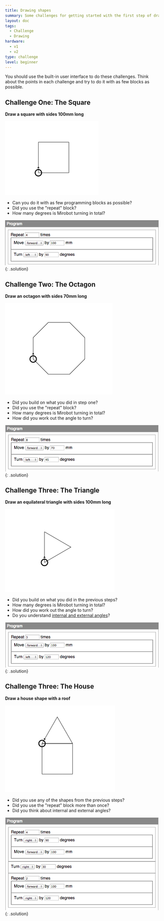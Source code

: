 ```yaml
---
title: Drawing shapes
summary: Some challenges for getting started with the first step of drawing some shapes with Mirobot
layout: doc
tags:
  - Challenge
  - Drawing
hardware:
  - v1
  - v2
type: challenge
level: beginner
---
```


You should use the built-in user interface to do these challenges. Think about the points in each challenge and try to do it with as few blocks as possible.

Challenge One: The Square
-------------------------

**Draw a square with sides 100mm long**

![Square](/assets/docs/drawing-shapes/1.png)

 - Can you do it with as few programming blocks as possible?
 - Did you use the "repeat" block?
 - How many degrees is Mirobot turning in total?

![Square solution](/assets/docs/drawing-shapes/2.png)
{: .solution}



Challenge Two: The Octagon
--------------------------

**Draw an octagon with sides 70mm long**

![Square](/assets/docs/drawing-shapes/3.png)

 - Did you build on what you did in step one?
 - Did you use the "repeat" block?
 - How many degrees is Mirobot turning in total?
 - How did you work out the angle to turn?

![Octagon solution](/assets/docs/drawing-shapes/4.png)
{: .solution}


Challenge Three: The Triangle
-----------------------------

**Draw an equilateral triangle with sides 100mm long**

![Square](/assets/docs/drawing-shapes/5.png)

 - Did you build on what you did in the previous steps?
 - How many degrees is Mirobot turning in total?
 - How did you work out the angle to turn?
 - Do you understand [internal and external angles](https://en.wikipedia.org/wiki/Internal_and_external_angle)?

![Triangle solution](/assets/docs/drawing-shapes/6.png)
{: .solution}


Challenge Three: The House
--------------------------

**Draw a house shape with a roof**

![Square](/assets/docs/drawing-shapes/7.png)

 - Did you use any of the shapes from the previous steps?
 - Did you use the "repeat" block more than once?
 - Did you think about internal and external angles?

![House solution](/assets/docs/drawing-shapes/8.png)
{: .solution}